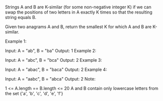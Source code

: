 Strings A and B are K-similar (for some non-negative integer K) if we can swap the positions of two letters in A exactly K times so that the resulting string equals B.

Given two anagrams A and B, return the smallest K for which A and B are K-similar.

Example 1:

Input: A = "ab", B = "ba"
Output: 1
Example 2:

Input: A = "abc", B = "bca"
Output: 2
Example 3:

Input: A = "abac", B = "baca"
Output: 2
Example 4:

Input: A = "aabc", B = "abca"
Output: 2
Note:

1 <= A.length == B.length <= 20
A and B contain only lowercase letters from the set {'a', 'b', 'c', 'd', 'e', 'f'}